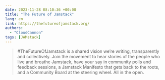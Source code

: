```yaml
---
date: 2023-11-28 08:10:36 +00:00
title: "The Future of Jamstack"
lang: en
link: https://thefutureofjamstack.org/
authors:
  - "CloudCannon"
tags: [JAMstack]
---
```


> #TheFutureOfJamstack is a shared vision we’re writing, transparently and collectively. Join the movement to hear stories of the people who live and breathe Jamstack, have your say in community polls and feedback sessions, a Jamstack Manifesto that gets back to the roots, and a Community Board at the steering wheel. All in the open.
